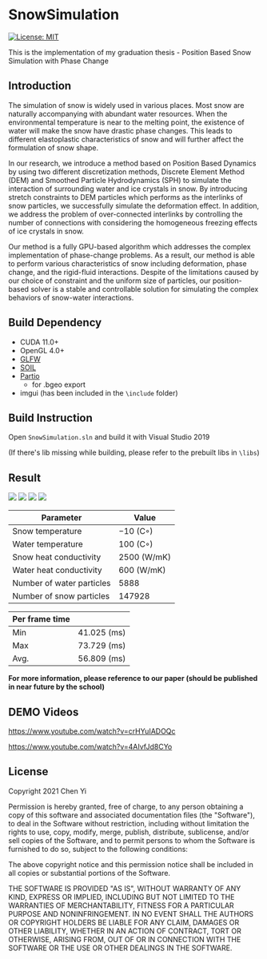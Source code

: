 # SnowSimulation

[![License: MIT](https://img.shields.io/badge/License-MIT-yellow.svg)](https://opensource.org/licenses/MIT)

This is the implementation of my graduation thesis - Position Based Snow Simulation with Phase Change

## Introduction
The simulation of snow is widely used in various places. Most snow are naturally accompanying with abundant water resources. When the environmental temperature is near to the melting point, the existence of water will make the snow have drastic phase changes. 
This leads to different elastoplastic characteristics of snow and will further affect the formulation of snow shape. 

In our research, we introduce a method based on Position Based Dynamics by using two different discretization methods, Discrete Element Method (DEM) and Smoothed Particle Hydrodynamics (SPH) to simulate the interaction of surrounding water and ice crystals in snow. 
By introducing stretch constraints to DEM particles which performs as the interlinks of snow particles, we successfully simulate the deformation effect. 
In addition, we address the problem of over-connected interlinks by controlling the number of connections with considering the homogeneous freezing effects of ice crystals in snow. 

Our method is a fully GPU-based algorithm which addresses the complex implementation of phase-change problems. 
As a result, our method is able to perform various characteristics of snow including deformation, phase change, and the rigid-fluid interactions. 
Despite of the limitations caused by our choice of constraint and the uniform size of particles, our position-based solver is a stable and controllable solution for simulating the complex behaviors of snow-water interactions.

## Build Dependency
- CUDA 11.0+
- OpenGL 4.0+
- [GLFW](https://github.com/glfw/glfw)
- [SOIL](https://github.com/kbranigan/Simple-OpenGL-Image-Library)
- [Partio](https://github.com/wdas/partio)
  - for .bgeo export
- imgui (has been included in the `\include` folder)

## Build Instruction
Open `SnowSimulation.sln` and build it with Visual Studio 2019

(If there's lib missing while building, please refer to the prebuilt libs in `\libs`)

## Result
![](https://i.imgur.com/8KKHWOq.png)
![](https://i.imgur.com/zRV2xnW.png)
![](https://i.imgur.com/3ELWO6c.png)
![](https://i.imgur.com/DZ3hbnv.png)

| Parameter | Value |
| -------- | -------- |
|Snow temperature | −10 (C◦) |
|Water temperature | 100 (C◦) |
|Snow heat conductivity | 2500 (W/mK)|
|Water heat conductivity | 600 (W/mK)|
|Number of water particles | 5888|
|Number of snow particles | 147928|


|  Per frame time |          |
| -------- | -------- |
| Min  | 41.025 (ms)|
| Max  | 73.729 (ms) |
| Avg. | 56.809 (ms) |


**For more information, please reference to our paper (should be published in near future by the school)**

## DEMO Videos
https://www.youtube.com/watch?v=crHYuIADOQc

https://www.youtube.com/watch?v=4AIvfJd8CYo




## License
Copyright 2021 Chen Yi

Permission is hereby granted, free of charge, to any person obtaining a copy of this software and associated documentation files (the "Software"), to deal in the Software without restriction, including without limitation the rights to use, copy, modify, merge, publish, distribute, sublicense, and/or sell copies of the Software, and to permit persons to whom the Software is furnished to do so, subject to the following conditions:

The above copyright notice and this permission notice shall be included in all copies or substantial portions of the Software.

THE SOFTWARE IS PROVIDED "AS IS", WITHOUT WARRANTY OF ANY KIND, EXPRESS OR IMPLIED, INCLUDING BUT NOT LIMITED TO THE WARRANTIES OF MERCHANTABILITY, FITNESS FOR A PARTICULAR PURPOSE AND NONINFRINGEMENT. IN NO EVENT SHALL THE AUTHORS OR COPYRIGHT HOLDERS BE LIABLE FOR ANY CLAIM, DAMAGES OR OTHER LIABILITY, WHETHER IN AN ACTION OF CONTRACT, TORT OR OTHERWISE, ARISING FROM, OUT OF OR IN CONNECTION WITH THE SOFTWARE OR THE USE OR OTHER DEALINGS IN THE SOFTWARE.
